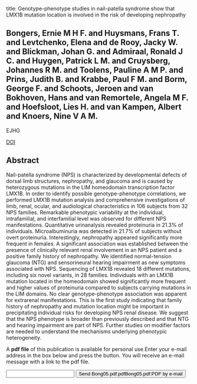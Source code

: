 title: Genotype-phenotype studies in nail-patella syndrome show that LMX1B mutation location is involved in the risk of developing nephropathy

## Bongers, Ernie M H F. and Huysmans, Frans T. and Levtchenko, Elena and de Rooy, Jacky W. and Blickman, Johan G. and Admiraal, Ronald J C. and Huygen, Patrick L M. and Cruysberg, Johannes R M. and Toolens, Pauline A M P. and Prins, Judith B. and Krabbe, Paul F M. and Borm, George F. and Schoots, Jeroen and van Bokhoven, Hans and van Remortele, Angela M F. and Hoefsloot, Lies H. and van Kampen, Albert and Knoers, Nine V A M.
EJHG

<a href="https://doi.org/10.1038/sj.ejhg.5201446">DOI</a>

## Abstract
Nail-patella syndrome (NPS) is characterized by developmental defects of dorsal limb structures, nephropathy, and glaucoma and is caused by heterozygous mutations in the LIM homeodomain transcription factor LMX1B. In order to identify possible genotype-phenotype correlations, we performed LMX1B mutation analysis and comprehensive investigations of limb, renal, ocular, and audiological characteristics in 106 subjects from 32 NPS families. Remarkable phenotypic variability at the individual, intrafamilial, and interfamilial level was observed for different NPS manifestations. Quantitative urinanalysis revealed proteinuria in 21.3% of individuals. Microalbuminuria was detected in 21.7% of subjects without overt proteinuria. Interestingly, nephropathy appeared significantly more frequent in females. A significant association was established between the presence of clinically relevant renal involvement in an NPS patient and a positive family history of nephropathy. We identified normal-tension glaucoma (NTG) and sensorineural hearing impairment as new symptoms associated with NPS. Sequencing of LMX1B revealed 18 different mutations, including six novel variants, in 28 families. Individuals with an LMX1B mutation located in the homeodomain showed significantly more frequent and higher values of proteinuria compared to subjects carrying mutations in the LIM domains. No clear genotype-phenotype association was apparent for extrarenal manifestations. This is the first study indicating that family history of nephropathy and mutation location might be important in precipitating individual risks for developing NPS renal disease. We suggest that the NPS phenotype is broader than previously described and that NTG and hearing impairment are part of NPS. Further studies on modifier factors are needed to understand the mechanisms underlying phenotypic heterogeneity.

A <b>pdf file</b> of this publication is available for personal use.Enter your e-mail address in the box below and press the button. You will receive an e-mail message with a link to the pdf file.
<form action="sender.php">  <input type="text" name="email">  <input type="submit" value="Send Bong05.pdf:pdfBong05.pdf:PDF by e-mail"></form>